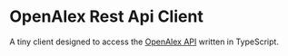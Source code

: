 # OpenAlex Rest Api Client

A tiny client designed to access the [OpenAlex API](https://docs.openalex.org/api) written in TypeScript.
